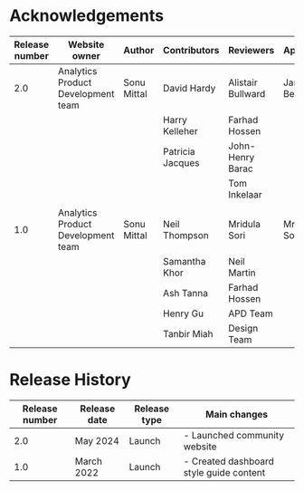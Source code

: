 # Acknowledgements

<!-- // cSpell:disable -->

| Release number        | Website owner                      | Author      | Contributors     | Reviewers         | Approver      |
| --------------------- | ---------------------------------- | ----------- | ---------------- | ----------------- | ------------- |
| 2.0                   | Analytics Product Development team | Sonu Mittal | David Hardy      | Alistair Bullward | James Beckett |
|                       |                                    |             | Harry Kelleher   | Farhad Hossen     |               |
|                       |                                    |             | Patricia Jacques | John-Henry Barac  |               |
|                       |                                    |             |                  | Tom Inkelaar      |               |
|                       |                                    |             |                  |                   |               |
| 1.0                   | Analytics Product Development team | Sonu Mittal | Neil Thompson    | Mridula Sori      | Mridula Sori  |
|                       |                                    |             | Samantha Khor    | Neil Martin       |               |
|                       |                                    |             | Ash Tanna        | Farhad Hossen     |               |
|                       |                                    |             | Henry Gu         | APD Team          |               |
|                       |                                    |             | Tanbir Miah      | Design Team       |               |

<!-- /* cSpell:enable */ -->

# Release History

| Release number | Release date | Release type | Main changes                                             |
| -------------- | ------------ | ------------ | -------------------------------------------------------- |
| 2.0            | May 2024     | Launch       | - Launched community website                             |
| 1.0            | March 2022   | Launch       | - Created dashboard style guide content                  |